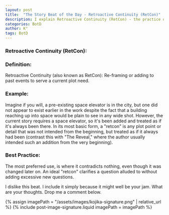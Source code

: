 ```yaml
---
layout: post
title:  "The Story Beat of the Day - Retroactive Continuity (RetCon)"
description: I explain Retroactive Continuity (RetCon) - the practice of adding or reframing past events to serve current plot needs. Using the example of a suddenly-existing space elevator, I describe how RetCons differ from planned reveals. While the best RetCons smoothly integrate into existing narrative without contradictions, I express my personal dislike for this storytelling device, even when it's used to clarify previous plot points.
categories: BotD
author: K°
tags: BotD
---
```


### Retroactive Continuity (RetCon):

### Definition:
Retroactive Continuity (also known as RetCon): Re-framing or adding to past events to serve a current plot need.

### Example:
Imagine if you will, a pre-existing space elevator is in the city, but one did not appear to exist earlier in the work despite the fact that a building reaching up into space would be plain to see in any wide shot.
However, the current story requires a space elevator, so it's been added and treated as if it's always been there. In its most basic form, a "retcon" is any plot point or detail that was not intended from the beginning, but treated as if it always had been (contrast this with "The Reveal," where the author usually intended such an addition from the very beginning).

### Best Practice:
The most preferred use, is where it contradicts nothing, even though it was changed later on. An ideal "retcon" clarifies a question alluded to without adding excessive new questions.

I dislike this beat. I include it simply because it might well be your jam. What are your thoughts. Drop me a comment below.

<!-- signature -->
{% assign imagePath = "/assets/images/kojika-signature.png" | relative_url %}
{% include post-image-signature.liquid imagePath = imagePath %}
